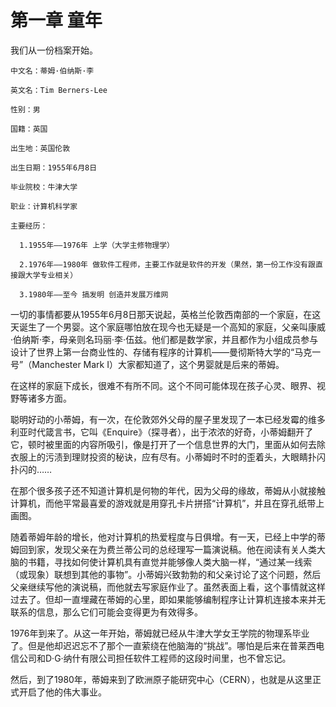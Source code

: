 # 第一章 童年



我们从一份档案开始。

```
中文名：蒂姆·伯纳斯·李

英文名：Tim Berners-Lee 

性别：男 

国籍：英国 

出生地：英国伦敦

出生日期：1955年6月8日

毕业院校：牛津大学

职业：计算机科学家

主要经历：

  1.1955年——1976年 上学（大学主修物理学）
  
  2.1976年——1980年 做软件工程师，主要工作就是软件的开发（果然，第一份工作没有跟直接跟大学专业相关）
  
  3.1980年——至今 搞发明 创造并发展万维网
```

一切的事情都要从1955年6月8日那天说起，英格兰伦敦西南部的一个家庭，在这天诞生了一个男婴。这个家庭哪怕放在现今也无疑是一个高知的家庭，父亲叫康威·伯纳斯·李，母亲则名玛丽·李·伍兹。他们都是数学家，并且都作为小组成员参与设计了世界上第一台商业性的、存储有程序的计算机——曼彻斯特大学的“马克一号”（Manchester Mark I）大家都知道了，这个男婴就是后来的蒂姆。

在这样的家庭下成长，很难不有所不同。这个不同可能体现在孩子心灵、眼界、视野等诸多方面。

聪明好动的小蒂姆，有一次，在伦敦郊外父母的屋子里发现了一本已经发霉的维多利亚时代箴言书，它叫《Enquire》（探寻者），出于浓浓的好奇，小蒂姆翻开了它，顿时被里面的内容所吸引，像是打开了一个信息世界的大门，里面从如何去除衣服上的污渍到理财投资的秘诀，应有尽有。小蒂姆时不时的歪着头，大眼睛扑闪扑闪的……
  
在那个很多孩子还不知道计算机是何物的年代，因为父母的缘故，蒂姆从小就接触计算机，而他平常最喜爱的游戏就是用穿孔卡片拼搭“计算机”，并且在穿孔纸带上画图。

随着蒂姆年龄的增长，他对计算机的热爱程度与日俱增。有一天，已经上中学的蒂姆回到家，发现父亲在为费兰蒂公司的总经理写一篇演说稿。他在阅读有关人类大脑的书籍，寻找如何使计算机具有直觉并能够像人类大脑一样，“通过某一线索（或现象）联想到其他的事物”。小蒂姆兴致勃勃的和父亲讨论了这个问题，然后父亲继续写他的演说稿，而他就去写家庭作业了。虽然表面上看，这个事情就这样过去了。但却一直埋藏在蒂姆的心里，即如果能够编制程序让计算机连接本来并无联系的信息，那么它们可能会变得更为有效得多。
  
1976年到来了。从这一年开始，蒂姆就已经从牛津大学女王学院的物理系毕业了。但是他却迟迟忘不了那个一直萦绕在他脑海的“挑战”。哪怕是后来在普莱西电信公司和D·G·纳什有限公司担任软件工程师的这段时间里，也不曾忘记。

然后，到了1980年，蒂姆来到了欧洲原子能研究中心（CERN），也就是从这里正式开启了他的伟大事业。
